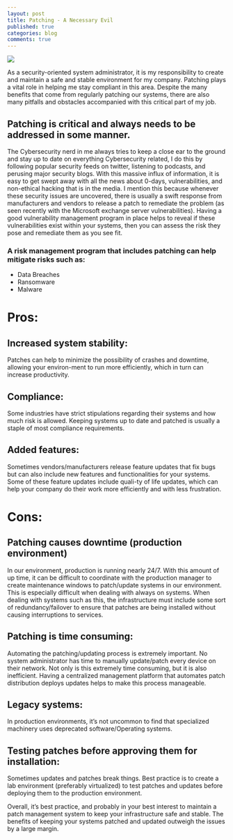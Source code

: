 ```yaml
---
layout: post
title: Patching - A Necessary Evil
published: true
categories: blog
comments: true
---
```



![]({{site.baseurl}}/images/patching.png)

As a security-oriented system administrator, it is my responsibility to create and maintain a safe and stable environment for my company. Patching plays a vital role in helping me stay compliant in this area. Despite the many benefits that come from regularly patching our systems, there are also many pitfalls and obstacles accompanied with this critical part of my job.

## Patching is critical and always needs to be addressed in some manner.
The Cybersecurity nerd in me always tries to keep a close ear to the ground and stay up to date on everything Cybersecurity related, I do this by following popular security feeds on twitter, listening to podcasts, and perusing major security blogs. With this massive influx of information, it is easy to get swept away with all the news about 0-days, vulnerabilities, and non-ethical hacking that is in the media. I mention this because whenever these security issues are uncovered, there is usually a swift response from manufacturers and vendors to release a patch to remediate the problem (as seen recently with the Microsoft exchange server vulnerabilities). Having a good vulnerability management program in place helps to reveal if these vulnerabilities exist within your systems, then you can assess the risk they pose and remediate them as you see fit. 

### A risk management program that includes patching can help mitigate risks such as:
-	Data Breaches
-	Ransomware
-	Malware

# Pros:

## Increased system stability: 
Patches can help to minimize the possibility of crashes and downtime, allowing your environ-ment to run more efficiently, which in turn can increase productivity. 

## Compliance:
Some industries have strict stipulations regarding their systems and how much risk is allowed. Keeping systems up to date and patched is usually a staple of most compliance requirements. 

## Added features:
Sometimes vendors/manufacturers release feature updates that fix bugs but can also include new features and functionalities for your systems. Some of these feature updates include quali-ty of life updates, which can help your company do their work more efficiently and with less frustration. 

# Cons:

## Patching causes downtime (production environment)

In our environment, production is running nearly 24/7. With this amount of up time, it can be difficult to coordinate with the production manager to create maintenance windows to patch/update systems in our environment. This is especially difficult when dealing with always on systems. When dealing with systems such as this, the infrastructure must include some sort of redundancy/failover to ensure that patches are being installed without causing interruptions to services.  

## Patching is time consuming:

Automating the patching/updating process is extremely important. No system administrator has time to manually update/patch every device on their network. Not only is this extremely time consuming, but it is also inefficient. Having a centralized management platform that automates patch distribution deploys updates helps to make this process manageable. 

## Legacy systems: 

In production environments, it’s not uncommon to find that specialized machinery uses deprecated software/Operating systems.


## Testing patches before approving them for installation: 

Sometimes updates and patches break things. Best practice is to create a lab environment (preferably virtualized) to test patches and updates before deploying them to the production environment. 

Overall, it’s best practice, and probably in your best interest to maintain a patch management system to keep your infrastructure safe and stable. The benefits of keeping your systems patched and updated outweigh the issues by a large margin. 
